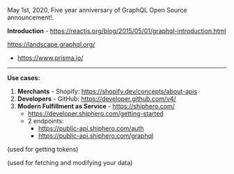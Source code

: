 May 1st, 2020, Five year anniversary of GraphQL Open Source announcement!.

**Introduction** - https://reactjs.org/blog/2015/05/01/graphql-introduction.html

https://landscape.graphql.org/
* https://www.prisma.io/
 

---

**Use cases:**
1. **Merchants** - Shopify: https://shopify.dev/concepts/about-apis 
2. **Developers** - GitHub: https://developer.github.com/v4/
3. **Modern Fulfillment as Service** - https://shiphero.com/
    * https://developer.shiphero.com/getting-started
    * 2 endpoints:
        * https://public-api.shiphero.com/auth 
        * https://public-api.shiphero.com/graphql


(used for getting tokens)


(used for fetching and modifying your data)
